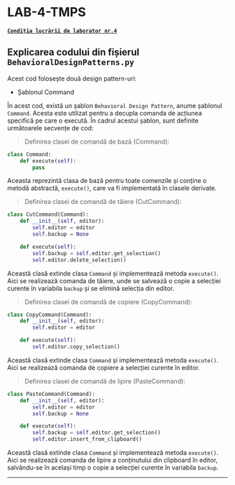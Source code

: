 # LAB-4-TMPS

[**`Condiția lucrării de laborator nr.4`**](https://github.com/MihaiGaidau/TMPS-LABs/blob/9aeeeeb68abfb9d749f7b0c296fb914972139f86/Lab%234/README.md)

## Explicarea codului din fișierul `BehavioralDesignPatterns.py`

Acest cod folosește două design pattern-uri:<br>
* Șablonul Command

În acest cod, există un șablon `Behavioral Design Pattern`, anume șablonul `Command`. Acesta este utilizat pentru a decupla comanda de acțiunea specifică pe care o execută. În cadrul acestui șablon, sunt definite următoarele secvențe de cod:

> Definirea clasei de comandă de bază (Command):

```python
class Command:
    def execute(self):
        pass
```
Aceasta reprezintă clasa de bază pentru toate comenzile și conține o metodă abstractă, `execute()`, care va fi implementată în clasele derivate.

> Definirea clasei de comandă de tăiere (CutCommand):

```python
class CutCommand(Command):
    def __init__(self, editor):
        self.editor = editor
        self.backup = None

    def execute(self):
        self.backup = self.editor.get_selection()
        self.editor.delete_selection()
```
Această clasă extinde clasa `Command` și implementează metoda `execute()`. Aici se realizează comanda de tăiere, unde se salvează o copie a selecției curente în variabila `backup` și se elimină selecția din editor.

> Definirea clasei de comandă de copiere (CopyCommand):

```python
class CopyCommand(Command):
    def __init__(self, editor):
        self.editor = editor

    def execute(self):
        self.editor.copy_selection()
```

Această clasă extinde clasa `Command` și implementează metoda `execute()`. Aici se realizează comanda de copiere a selecției curente în editor.

> Definirea clasei de comandă de lipire (PasteCommand):

```python
class PasteCommand(Command):
    def __init__(self, editor):
        self.editor = editor
        self.backup = None

    def execute(self):
        self.backup = self.editor.get_selection()
        self.editor.insert_from_clipboard()
```

Această clasă extinde clasa `Command` și implementează metoda `execute()`. Aici se realizează comanda de lipire a conținutului din clipboard în editor, salvându-se în același timp o copie a selecției curente în variabila `backup`.

---
